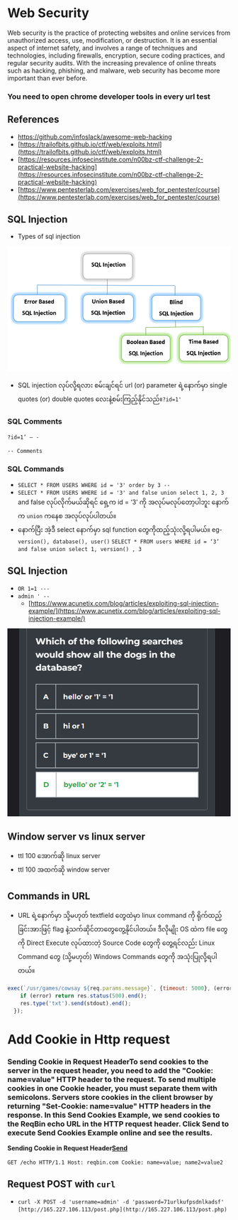 # Web Security

Web security is the practice of protecting websites and online services from unauthorized access, use, modification, or destruction. It is an essential aspect of internet safety, and involves a range of techniques and technologies, including firewalls, encryption, secure coding practices, and regular security audits. With the increasing prevalence of online threats such as hacking, phishing, and malware, web security has become more important than ever before.

### You need to open chrome  developer tools in every url test

## References

- https://github.com/infoslack/awesome-web-hacking
- [https://trailofbits.github.io/ctf/web/exploits.html](https://trailofbits.github.io/ctf/web/exploits.html)
- [https://resources.infosecinstitute.com/n00bz-ctf-challenge-2-practical-website-hacking](https://resources.infosecinstitute.com/n00bz-ctf-challenge-2-practical-website-hacking)
- [https://www.pentesterlab.com/exercises/web_for_pentester/course](https://www.pentesterlab.com/exercises/web_for_pentester/course)

## SQL Injection

- Types of sql injection

![Untitled](Untitled.png)

- SQL injection လုပ်လို့ရလား စမ်းချင်ရင် url (or) parameter ရဲ့နောက်မှာ single quotes (or) double quotes လေးနဲ့စမ်းကြည့်နိုင်သည်။`?id=1'`

### SQL Comments

`?id=1’ — -`

`-- Comments`

### SQL Commands

- `SELECT * FROM USERS WHERE id = '3' order by 3 --`
- `SELECT * FROM USERS WHERE id = '3' and false union select 1, 2, 3` and false လုပ်လိုက်မယ်ဆိုရင် ရှေ့က id = ‘3’ ကို အလုပ်မလုပ်တော့ပါဘူး နောက်က `union` ကနေစ အလုပ်လုပ်ပါတယ်။
- နောက်ပြီး အဲ့ဒီ select နောက်မှာ sql function တွေကိုထည့်သုံးလို့ရပါမယ်။ eg- `version(), database(), user()`
`SELECT * FROM users WHERE id = ‘3’ and false union select 1, version() , 3`

## SQL Injection

- `OR 1=1 ---`
- `admin ' --`
    - [https://www.acunetix.com/blog/articles/exploiting-sql-injection-example/](https://www.acunetix.com/blog/articles/exploiting-sql-injection-example/)

![Untitled](Untitled%201.png)

## Window server vs linux server

- ttl 100 အောက်ဆို linux server
- ttl 100 အထက်ဆို window server

## Commands in URL

- URL ရဲ့နောက်မှာ သို့မဟုတ် textfield တွေထဲမှာ linux command ကို ရိုက်ထည့်ခြင်းအားဖြင့် flag နဲ့သက်ဆိုင်တာတွေတွေ့နိုင်ပါတယ်။ 
ဒီလိုမျိုး OS ထဲက file တွေကို Direct Execute လုပ်ထားတဲ့ Source Code တွေကို တွေ့ရင်လည်း Linux Command  တွေ (သို့မဟုတ်) Windows Commands တွေကို အသုံးပြုလို့ရပါတယ်။

```jsx
exec(`/usr/games/cowsay ${req.params.message}`, {timeout: 5000}, (error, stdout) => {
    if (error) return res.status(500).end();
    res.type('txt').send(stdout).end();
  });
```

# Add Cookie in Http request

### Sending Cookie in Request HeaderTo send cookies to the server in the request header, you need to add the "Cookie: name=value" HTTP header to the request. To send multiple cookies in one Cookie header, you must separate them with semicolons. Servers store cookies in the client browser by returning "Set-Cookie: name=value" HTTP headers in the response. In this Send Cookies Example, we send cookies to the ReqBin echo URL in the HTTP request header. Click Send to execute Send Cookies Example online and see the results.

**Sending Cookie in Request Header[Send](https://reqbin.com/req/tlotpetw/send-cookies-example#)**

`GET /echo HTTP/1.1
Host: reqbin.com
Cookie: name=value; name2=value2`

## Request POST with `curl`

- `curl -X POST -d 'username=admin' -d 'password=71urlkufpsdnlkadsf' [http://165.227.106.113/post.php](http://165.227.106.113/post.php)`